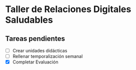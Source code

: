 # Taller de Relaciones Digitales Saludables

## Tareas pendientes

- [ ] Crear unidades didácticas
- [ ] Rellenar temporalización semanal
- [x] Completar Evaluación
